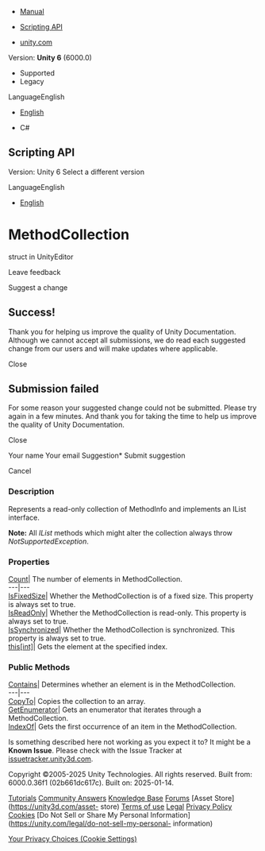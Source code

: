 [ ]()

  * [Manual](../Manual/index.html)
  * [Scripting API](../ScriptReference/index.html)

  * [unity.com](https://unity.com/)

Version: **Unity 6** (6000.0)

  * Supported
  * Legacy

LanguageEnglish

  * [English]()

  * C#

[ ](https://docs.unity3d.com)

## Scripting API

Version: Unity 6 Select a different version

LanguageEnglish

  * [English]()

# MethodCollection

struct in UnityEditor

Leave feedback

Suggest a change

## Success!

Thank you for helping us improve the quality of Unity Documentation. Although
we cannot accept all submissions, we do read each suggested change from our
users and will make updates where applicable.

Close

## Submission failed

For some reason your suggested change could not be submitted. Please <a>try
again</a> in a few minutes. And thank you for taking the time to help us
improve the quality of Unity Documentation.

Close

Your name Your email Suggestion* Submit suggestion

Cancel

[ ]()

### Description

Represents a read-only collection of MethodInfo and implements an IList
interface.

**Note:** All _IList_ methods which might alter the collection always throw
_NotSupportedException_.

### Properties

[Count](TypeCache.MethodCollection.Count.html)| The number of elements in
MethodCollection.  
---|---  
[IsFixedSize](TypeCache.MethodCollection.IsFixedSize.html)| Whether the
MethodCollection is of a fixed size. This property is always set to true.  
[IsReadOnly](TypeCache.MethodCollection.IsReadOnly.html)| Whether the
MethodCollection is read-only. This property is always set to true.  
[IsSynchronized](TypeCache.MethodCollection.IsSynchronized.html)| Whether the
MethodCollection is synchronized. This property is always set to true.  
[this[int]](TypeCache.MethodCollection.Index_operator.html)| Gets the element
at the specified index.  
  
### Public Methods

[Contains](TypeCache.MethodCollection.Contains.html)| Determines whether an
element is in the MethodCollection.  
---|---  
[CopyTo](TypeCache.MethodCollection.CopyTo.html)| Copies the collection to an
array.  
[GetEnumerator](TypeCache.MethodCollection.GetEnumerator.html)| Gets an
enumerator that iterates through a MethodCollection.  
[IndexOf](TypeCache.MethodCollection.IndexOf.html)| Gets the first occurrence
of an item in the MethodCollection.  
  
Is something described here not working as you expect it to? It might be a
**Known Issue**. Please check with the Issue Tracker at
[issuetracker.unity3d.com](https://issuetracker.unity3d.com).

Copyright ©2005-2025 Unity Technologies. All rights reserved. Built from:
6000.0.36f1 (02b661dc617c). Built on: 2025-01-14.

[Tutorials](https://unity3d.com/learn) [Community
Answers](https://answers.unity3d.com) [Knowledge
Base](https://support.unity3d.com/hc/en-us)
[Forums](https://forum.unity3d.com) [Asset Store](https://unity3d.com/asset-
store) [Terms of use](https://docs.unity3d.com/Manual/TermsOfUse.html)
[Legal](https://unity.com/legal) [Privacy
Policy](https://unity.com/legal/privacy-policy)
[Cookies](https://unity.com/legal/cookie-policy) [Do Not Sell or Share My
Personal Information](https://unity.com/legal/do-not-sell-my-personal-
information)

[Your Privacy Choices (Cookie Settings)](javascript:void\(0\);)


